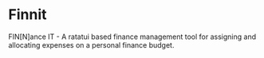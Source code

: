 # Finnit

FIN[N]ance IT - A ratatui based finance management tool for assigning and allocating expenses on a
personal finance budget.
